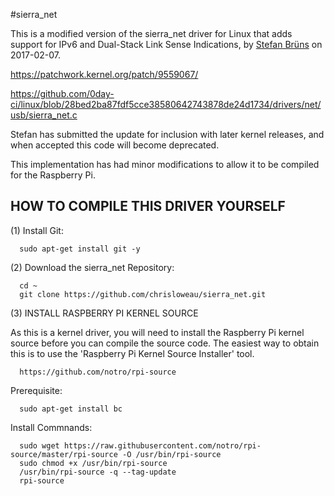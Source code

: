 #sierra_net

This is a modified version of the sierra_net driver for Linux that adds support
for IPv6 and Dual-Stack Link Sense Indications, by [Stefan Brüns](<stefan.bruens@rwth-aachen.de>) on 2017-02-07.

https://patchwork.kernel.org/patch/9559067/

https://github.com/0day-ci/linux/blob/28bed2ba87fdf5cce38580642743878de24d1734/drivers/net/usb/sierra_net.c

Stefan has submitted the update for inclusion with later kernel releases, and
when accepted this code will become deprecated.

This implementation has had minor modifications to allow it to be compiled for
the Raspberry Pi.


HOW TO COMPILE THIS DRIVER YOURSELF
-----------------------------------

(1) Install Git:

      sudo apt-get install git -y

(2) Download the sierra_net Repository:

      cd ~
      git clone https://github.com/chrisloweau/sierra_net.git

(3) INSTALL RASPBERRY PI KERNEL SOURCE

As this is a kernel driver, you will need to install the Raspberry Pi kernel
source before you can compile the source code. The easiest way to obtain this
is to use the 'Raspberry Pi Kernel Source Installer' tool.

      https://github.com/notro/rpi-source

  Prerequisite:

      sudo apt-get install bc

  Install Commnands:

      sudo wget https://raw.githubusercontent.com/notro/rpi-source/master/rpi-source -O /usr/bin/rpi-source
      sudo chmod +x /usr/bin/rpi-source
      /usr/bin/rpi-source -q --tag-update
      rpi-source



